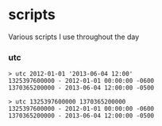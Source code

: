 scripts
=======

Various scripts I use throughout the day

### utc ###
```
> utc 2012-01-01 '2013-06-04 12:00'
1325397600000 - 2012-01-01 00:00:00 -0600
1370365200000 - 2013-06-04 12:00:00 -0500

> utc 1325397600000 1370365200000
1325397600000 - 2012-01-01 00:00:00 -0600
1370365200000 - 2013-06-04 12:00:00 -0500
```
